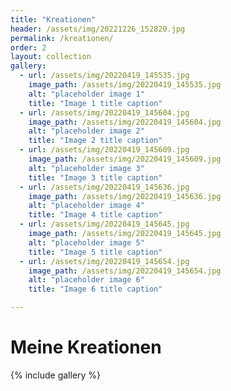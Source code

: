 ```yaml
---
title: "Kreationen"
header: /assets/img/20221226_152820.jpg
permalink: /kreationen/
order: 2
layout: collection
gallery:
  - url: /assets/img/20220419_145535.jpg
    image_path: /assets/img/20220419_145535.jpg
    alt: "placeholder image 1"
    title: "Image 1 title caption"
  - url: /assets/img/20220419_145604.jpg
    image_path: /assets/img/20220419_145604.jpg
    alt: "placeholder image 2"
    title: "Image 2 title caption"
  - url: /assets/img/20220419_145609.jpg
    image_path: /assets/img/20220419_145609.jpg
    alt: "placeholder image 3"
    title: "Image 3 title caption"
  - url: /assets/img/20220419_145636.jpg
    image_path: /assets/img/20220419_145636.jpg
    alt: "placeholder image 4"
    title: "Image 4 title caption"
  - url: /assets/img/20220419_145645.jpg
    image_path: /assets/img/20220419_145645.jpg
    alt: "placeholder image 5"
    title: "Image 5 title caption"
  - url: /assets/img/20220419_145654.jpg
    image_path: /assets/img/20220419_145654.jpg
    alt: "placeholder image 6"
    title: "Image 6 title caption"

---
```



# Meine Kreationen
{% include gallery %}
